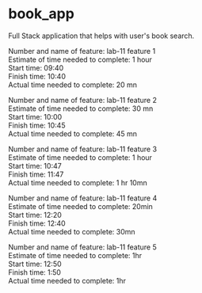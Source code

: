 # book_app
Full Stack application that helps with user's book search.  

Number and name of feature: lab-11 feature 1  
Estimate of time needed to complete: 1 hour   
Start time: 09:40  
Finish time: 10:40  
Actual time needed to complete: 20 mn  

Number and name of feature: lab-11 feature 2  
Estimate of time needed to complete: 30 mn  
Start time: 10:00  
Finish time: 10:45  
Actual time needed to complete: 45 mn  

Number and name of feature: lab-11 feature 3  
Estimate of time needed to complete: 1 hour  
Start time: 10:47  
Finish time: 11:47  
Actual time needed to complete: 1 hr 10mn  


Number and name of feature: lab-11 feature 4  
Estimate of time needed to complete: 20min  
Start time: 12:20  
Finish time: 12:40  
Actual time needed to complete: 30mn  

Number and name of feature: lab-11 feature 5  
Estimate of time needed to complete: 1hr  
Start time: 12:50  
Finish time: 1:50  
Actual time needed to complete: 1hr  




